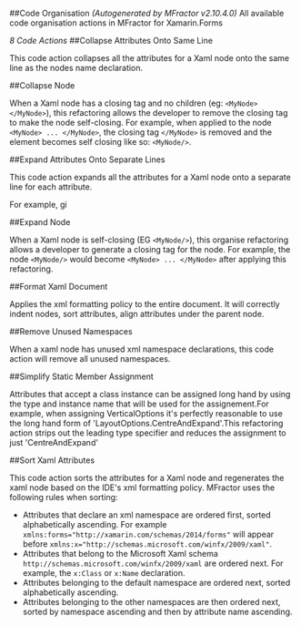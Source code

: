 ##Code Organisation
*(Autogenerated by MFractor v2.10.4.0)*
All available code organisation actions in MFractor for Xamarin.Forms

*8 Code Actions*
##Collapse Attributes Onto Same Line

This code action collapses all the attributes for a Xaml node onto the same line as the nodes name declaration.

##Collapse Node

When a Xaml node has a closing tag and no children (eg: `<MyNode> </MyNode>`), this refactoring allows the developer to remove the closing tag to make the node self-closing. For example, when applied to the node `<MyNode> ... </MyNode>`, the closing tag `</MyNode>` is removed and the element becomes self closing like so: `<MyNode/>`.

##Expand Attributes Onto Separate Lines

This code action expands all the attributes for a Xaml node onto a separate line for each attribute.

For example, gi

##Expand Node

When a Xaml node is self-closing (EG `<MyNode/>`), this organise refactoring allows a developer to generate a closing tag for the node. For example, the node `<MyNode/>` would become `<MyNode> ... </MyNode>` after applying this refactoring.

##Format Xaml Document

Applies the xml formatting policy to the entire document. It will correctly indent nodes, sort attributes, align attributes under the parent node.

##Remove Unused Namespaces

When a xaml node has unused xml namespace declarations, this code action will remove all unused namespaces.

##Simplify Static Member Assignment

Attributes that accept a class instance can be assigned long hand by using the type and instance name that will be used for the assignement.For example, when assigning VerticalOptions it's perfectly reasonable to use the long hand form of 'LayoutOptions.CentreAndExpand'.This refactoring action strips out the leading type specifier and reduces the assignment to just 'CentreAndExpand'

##Sort Xaml Attributes

This code action sorts the attributes for a Xaml node and regenerates the xaml node based on the IDE's xml formatting policy.
MFractor uses the following rules when sorting:

 * Attributes that declare an xml namespace are ordered first, sorted alphabetically ascending. For example `xmlns:forms="http://xamarin.com/schemas/2014/forms"` will appear before `xmlns:x="http://schemas.microsoft.com/winfx/2009/xaml"`.
 * Attributes that belong to the Microsoft Xaml schema `http://schemas.microsoft.com/winfx/2009/xaml` are ordered next. For example, the `x:Class` or `x:Name` declaration.
 * Attributes belonging to the default namespace are ordered next, sorted alphabetically ascending.
 * Attributes belonging to the other namespaces are then ordered next, sorted by namespace ascending and then by attribute name ascending.


